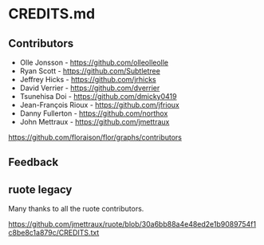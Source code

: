 
# CREDITS.md

## Contributors

* Olle Jonsson - https://github.com/olleolleolle
* Ryan Scott - https://github.com/Subtletree
* Jeffrey Hicks - https://github.com/jrhicks
* David Verrier - https://github.com/dverrier
* Tsunehisa Doi - https://github.com/dmicky0419
* Jean-François Rioux - https://github.com/jfrioux
* Danny Fullerton - https://github.com/northox
* John Mettraux - https://github.com/jmettraux

https://github.com/floraison/flor/graphs/contributors

## Feedback

## ruote legacy

Many thanks to all the ruote contributors.

https://github.com/jmettraux/ruote/blob/30a6bb88a4e48ed2e1b9089754f1c8be8c1a879c/CREDITS.txt

